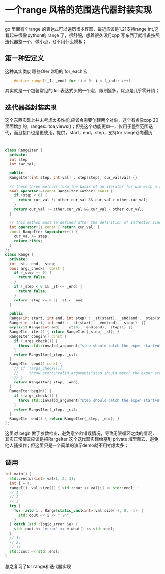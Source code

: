 # 一个range 风格的范围迭代器封装实现
------
go 里面有个range 的表达式可以遍历很多容器，最近应该是1.21支持range int,这看起来很像 python的 range 了，很舒服，想着很久没用cpp 写东西了就准备按照迭代器整一个，做小点，也不用什么模板；
## 第一种宏定义
这种其实类似 哪些OIer 常用的 for_each 宏

```cpp
    #define rangeI(_I, _end) for (i = 0; i < (_end); i++)
```
其实就是一个包装常见的 for 表达式头的一个宏，限制挺多，优点是几乎零开销；
## 迭代器类封装实现
这个东西实现上并未考虑太多性能,应该会需要创建两个对象，这个有点像cpp 20里面增加的，ranges::itoa_views()；但是这个功能更单一，仅用于整型范围迭代，而且接口也是更使用，提供，start，end，step，支持for range双向遍历
```cpp


class RangeIter {
  private:
  int step;
  int cur_val;

  public:
  RangeIter(int step, int val) : step(step), cur_val(val) {}

  // these three methods form the basis of an iterator for use with a rangeIter-based for loop
  bool operator!=(const RangeIter &other) const {
    if (step < 0) {
      return cur_val != other.cur_val && cur_val > other.cur_val;
    }
    return cur_val != other.cur_val && cur_val < other.cur_val;
  }

  // this method must be defined after the definition of IntVector since it needs to use it
  int operator*() const { return cur_val; }
  const RangeIter &operator++() {
    cur_val += step;
    return *this;
  }
};
class Range {
  private:
  int _st, _end, _step;
  bool args_check() const {
    if (_step == 0) {
      return false;
    }
    if (_step < 0 && _st <= _end) {
      return false;
    }
    return _step <= 0 || _st < _end;
  }

  public:
  Range(int start, int end, int step) : _st(start), _end(end), _step(step) {}
  Range(int start, int end) : _st(start), _end(end), _step(1) {}
  explicit Range(int end) : _st(0), _end(end), _step(1) {}
  RangeIter iter() { return RangeIter{_step, _st}; }
  RangeIter cbegin() const {
    if (!args_check()) {
      throw std::invalid_argument("step should match the exper start+n*step>end");
    }
    return RangeIter{_step, _st};
  }
  RangeIter cend() const {
    // if (!args_check()){
    //     throw std::invalid_argument("step should match the exper start+n*step>end");
    // }
    return RangeIter{_step, _end};
  }
  RangeIter begin() {
    if (!args_check()) {
      throw std::invalid_argument("step should match the exper start+n*step>end");
    }
    return RangeIter{_step, _st};
  }
  RangeIter end() { return RangeIter{_step, _end}; }
};
```
这里对 begin 做了参数检查，避免意外的错误情况，导致无限循环之类的情况，其实正常情况应该是把RangeIter 这个迭代器实现给塞到 private 域里面去，避免他人骚操作；但这里只是一个简单的演示demo就不用考虑太多；
## 调用

```cpp
int main() {
  std::vector<int> val{1, 2, 3};
  int i = 0;
  rangeI(i, val.size()) { std::cout << val[i] << std::endl; }
  // 1
  // 2
  // 3
  try {
    for (auto i : Range(static_cast<int>(val.size()), 0, -1)) {
      std::cout << i << ";\n";
    }
  } catch (std::logic_error &e) {
    std::cout << "error" << e.what() << std::endl;
  }
  // 3;
  // 2;
  // 1;
  std::cout << std::endl;
}

```
总之复习了for range和迭代器实现